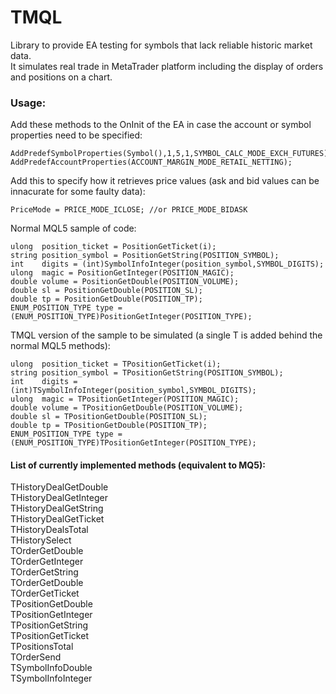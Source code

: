 # TMQL

Library to provide EA testing for symbols that lack reliable historic market data.\
It simulates real trade in MetaTrader platform including the display of orders and positions on a chart.

### Usage: ###

Add these methods to the OnInit of the EA in case the account or symbol properties need to be specified:
```mql5
AddPredefSymbolProperties(Symbol(),1,5,1,SYMBOL_CALC_MODE_EXCH_FUTURES);
AddPredefAccountProperties(ACCOUNT_MARGIN_MODE_RETAIL_NETTING);
```

Add this to specify how it retrieves price values (ask and bid values can be innacurate for some faulty data):
```mql5
PriceMode = PRICE_MODE_ICLOSE; //or PRICE_MODE_BIDASK
```

Normal MQL5 sample of code:
```mql5
ulong  position_ticket = PositionGetTicket(i);
string position_symbol = PositionGetString(POSITION_SYMBOL);
int    digits = (int)SymbolInfoInteger(position_symbol,SYMBOL_DIGITS);
ulong  magic = PositionGetInteger(POSITION_MAGIC);
double volume = PositionGetDouble(POSITION_VOLUME);
double sl = PositionGetDouble(POSITION_SL);
double tp = PositionGetDouble(POSITION_TP);
ENUM_POSITION_TYPE type = (ENUM_POSITION_TYPE)PositionGetInteger(POSITION_TYPE);
```
TMQL version of the sample to be simulated (a single T is added behind the normal MQL5 methods):
```mql5
ulong  position_ticket = TPositionGetTicket(i);
string position_symbol = TPositionGetString(POSITION_SYMBOL);
int    digits = (int)TSymbolInfoInteger(position_symbol,SYMBOL_DIGITS);
ulong  magic = TPositionGetInteger(POSITION_MAGIC);
double volume = TPositionGetDouble(POSITION_VOLUME);
double sl = TPositionGetDouble(POSITION_SL);
double tp = TPositionGetDouble(POSITION_TP);
ENUM_POSITION_TYPE type = (ENUM_POSITION_TYPE)TPositionGetInteger(POSITION_TYPE);
```

#### List of currently implemented methods (equivalent to MQ5): ####

  THistoryDealGetDouble\
  THistoryDealGetInteger\
  THistoryDealGetString\
  THistoryDealGetTicket\
  THistoryDealsTotal\
  THistorySelect\
  TOrderGetDouble\
  TOrderGetInteger\
  TOrderGetString\
  TOrderGetDouble\
  TOrderGetTicket\
  TPositionGetDouble\
  TPositionGetInteger\
  TPositionGetString\
  TPositionGetTicket\
  TPositionsTotal\
  TOrderSend\
  TSymbolInfoDouble\
  TSymbolInfoInteger
